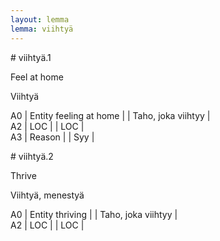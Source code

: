 ```yaml
---
layout: lemma
lemma: viihtyä
---
```


<div class="sense">
# <span class="sensename">viihtyä.1</span>

<span class="description">Feel at home</span>

<span class="description">Viihtyä</span>

A0 | Entity feeling at home |   | Taho, joka viihtyy |  
A2 | LOC |   | LOC |  
A3 | Reason |   | Syy |  

</div>

<div class="sense">
# <span class="sensename">viihtyä.2</span>

<span class="description">Thrive</span>

<span class="description">Viihtyä, menestyä</span>

A0 | Entity thriving |   | Taho, joka viihtyy |  
A2 | LOC |   | LOC |  

</div>

